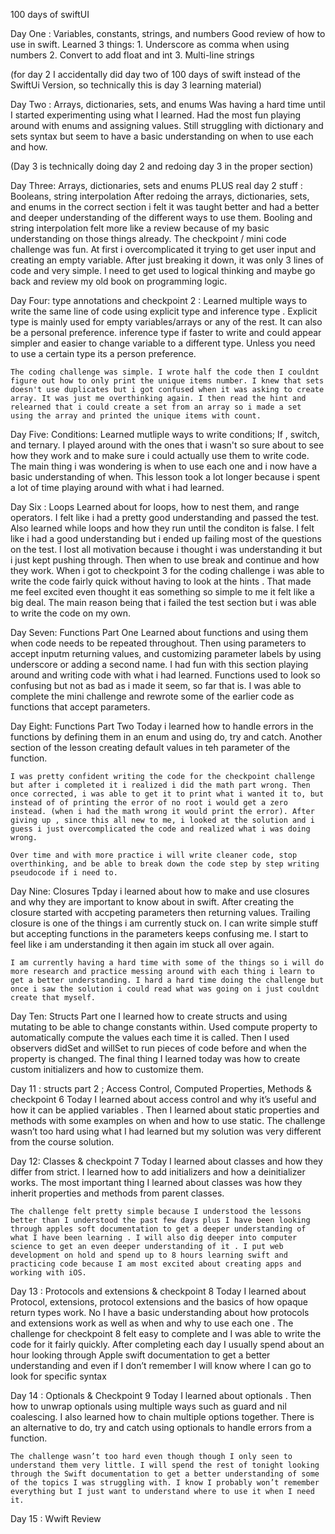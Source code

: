 100 days of swiftUI

Day One : Variables, constants, strings, and numbers
    Good review of how to use in swift. Learned 3 things:
        1. Underscore as comma when using numbers
        2. Convert to add float and int 
        3. Multi-line strings
       
(for day 2 I accidentally did day two of 100 days of swift instead of the SwiftUi Version, so technically this is day 3 learning material)

Day Two : Arrays, dictionaries, sets, and enums
    Was having a hard time until I started experimenting using what I learned.
    Had the most fun playing around with enums and assigning values.
    Still struggling with dictionary and sets syntax but seem to have a basic understanding on when to use each and how.
    
(Day 3 is technically doing day 2 and redoing day 3 in the proper section)

Day Three: Arrays, dictionaries, sets and enums PLUS real day 2 stuff : Booleans, string interpolation
    After redoing the arrays, dictionaries, sets, and enums in the correct section i felt it was taught better and had a better and deeper understanding of the different ways to use them.
    Booling and string interpolation felt more like a review because of my basic understanding on those things already. 
    The checkpoint / mini code challenge was fun. At first i overcomplicated it trying to get user input and creating an empty variable. After just breaking it down, it was only 3 lines of code and very simple. I need to get used to logical thinking and maybe go back and review my old book on programming logic.

Day Four: type annotations and checkpoint 2 :
    Learned multiple ways to write the same line of code using explicit type and inference type . Explicit type is mainly used for empty variables/arrays or any of the rest. It can also be a personal preference. inference type if faster to write and could appear simpler and easier to change variable to a different type. Unless you need to use a certain type its a person preference.

    The coding challenge was simple. I wrote half the code then I couldnt figure out how to only print the unique items number. I knew that sets doesn't use duplicates but i got confused when it was asking to create array. It was just me overthinking again. I then read the hint and relearned that i could create a set from an array so i made a set using the array and printed the unique items with count.

Day Five: Conditions:
    Learned mutliple ways to write conditions; If , switch, and ternary.
    I played around with the ones that i wasn't so sure about to see how they work and to make sure i could actually use them to write code. The main thing i was wondering is when to use each one and i now have a basic understanding of when. This lesson took a lot longer because i spent a lot of time playing around with what i had learned.

    
Day Six : Loops
    Learned about for loops, how to nest them, and range operators. I felt like i had a pretty good understanding and passed the test. Also learned while loops and how they run until the conditon is false. I felt like i had a good understanding but i ended up failing most of the questions on the test. I lost all motivation because i thought i was understanding it but i just kept pushing through. Then when to use break and continue and how they work. 
    When i got to checkpoint 3 for the coding challenge i was able to write the code fairly quick without having to look at the hints . That made me feel excited even thought it eas something so simple to me it felt like a big deal. The main reason being that i failed the test section but i was able to write the code on my own.

Day Seven: Functions Part One
    Learned about functions and using them when code needs to be repeated throughout. Then using parameters to accept inputm returning values, and customizing parameter labels by using underscore or adding a second name. I had fun with this section playing around and writing code with what i had learned. Functions used to look so confusing but not as bad as i made it seem, so far that is. I was able to complete the mini challenge and rewrote some of the earlier code as functions that accept parameters.

Day Eight: Functions Part Two
    Today i learned how to handle errors in the functions by defining them in an enum and using do, try and catch. Another section of the lesson creating default values in teh parameter of the function.

    I was pretty confident writing the code for the checkpoint challenge but after i completed it i realized i did the math part wrong. Then once corrected, i was able to get it to print what i wanted it to, but instead of of printing the error of no root i would get a zero instead. (when i had the math wrong it would print the error). After giving up , since this all new to me, i looked at the solution and i guess i just overcomplicated the code and realized what i was doing wrong.

    Over time and with more practice i will write cleaner code, stop overthinking, and be able to break down the code step by step writing pseudocode if i need to.

Day Nine: Closures
    Tpday i learned about how to make and use closures and why they are important to know about in swift. After creating the closure started with accpeting parameters then returning values. Trailing closure is one of the things i am currently stuck on. I can write simple stuff but accepting functions in the parameters keeps confusing me. I start to feel like i am understanding it then again im stuck all over again. 

    I am currently having a hard time with some of the things so i will do more research and practice messing around with each thing i learn to get a better understanding. I hard a hard time doing the challenge but once i saw the solution i could read what was going on i just couldnt create that myself. 

Day Ten: Structs Part one
	I learned how to create structs and using mutating to be able to change constants within. Used compute property to automatically compute the values each time it is called. Then I used observers didSet and willSet to run pieces of code before and when the property is changed. The final thing I learned today was how to create custom initializers and how to customize them.

Day 11 : structs part 2 ; Access Control, Computed Properties, Methods & checkpoint 6
	Today I learned about access control and why it’s useful and how it can be applied variables . Then I learned about static properties and methods with some examples on when and how to use static.  The challenge wasn’t too hard using what I had learned but my solution was very different from the course solution. 

Day 12: Classes & checkpoint 7 
    Today I learned about classes and how they differ from strict. I learned how to add initializers and how a deinitializer works. The most important thing I learned about classes was how they inherit properties and methods from parent classes. 
	
    The challenge felt pretty simple because I understood the lessons better than I understood the past few days plus I have been looking through apples soft documentation to get a deeper understanding of what I have been learning . I will also dig deeper into computer science to get an even deeper understanding of it . I put web development on hold and spend up to 8 hours learning swift and practicing code because I am most excited about creating apps and working with iOS.     

Day 13 : Protocols and extensions & checkpoint 8 
    Today I learned about Protocol, extensions, protocol extensions and the basics of how opaque return types work. No I have a basic understanding about how protocols and extensions work as well as when and why to use each one . The challenge for checkpoint 8 felt easy to complete and I was able to write the code for it fairly quickly. After completing each day I usually spend about an hour looking through Apple swift documentation to get a better understanding and even if I don’t remember I will know where I can go to look for specific syntax 

Day 14 : Optionals & Checkpoint 9
	Today I learned about optionals . Then how to unwrap optionals using multiple ways such as guard and nil coalescing. I also learned how to chain multiple options together. There is an alternative to do, try and catch using optionals to handle errors from a function.

	The challenge wasn’t too hard even though though I only seen to understand them very little. I will spend the rest of tonight looking through the Swift documentation to get a better understanding of some of the topics I was struggling with. I know I probably won’t remember everything but I just want to understand where to use it when I need it.

Day 15 : Wwift Review 